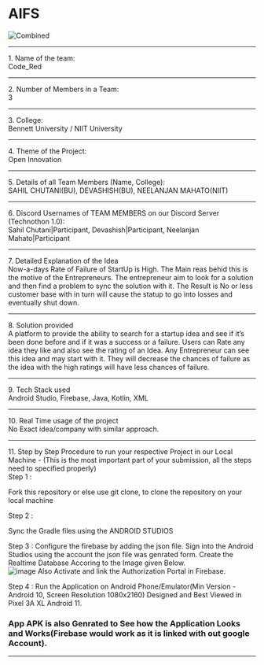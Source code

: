 # AIFS

![Combined](https://user-images.githubusercontent.com/54733680/124325146-cec27480-dba1-11eb-9cc7-fc41963d4c92.png)


<hr>
1. Name of the team: 
<br>
Code_Red
<hr>
2. Number of Members in a Team: 
<br>
3
<hr>
3. College:
<br>
Bennett University / NIIT University
<hr>
4. Theme of the Project: 
<br>
Open Innovation
<hr>
5. Details of all Team Members (Name, College): 
<br>
SAHIL CHUTANI(BU), DEVASHISH(BU), NEELANJAN MAHATO(NIIT) 
<hr>
6. Discord Usernames of TEAM MEMBERS on our Discord Server (Technothon 1.0): 
<br>
Sahil Chutani|Participant, Devashish|Participant, Neelanjan Mahato|Participant
<hr>
7. Detailed Explanation of the Idea 
<br>
Now-a-days Rate of Failure of StartUp is High. The Main reas behid this is the motive of the Entrepreneurs. The entrepreneur aim to look for a solution and then find a problem to sync the solution with it. The Result is No or less customer base with in turn will cause the statup to go into losses and eventually shut down.
<hr>
8. Solution provided 
<br>
A platform to provide the ability to search for a startup idea and see if it’s been done before and if it was a success or a failure.
Users can Rate any idea they like and also see the rating of an Idea. Any Entrepreneur can see this idea and may start with it. They will decrease the chances of failure as the idea with the high ratings will have less chances of failure.
<hr>
9. Tech Stack used 
<br>
Android Studio, Firebase, Java, Kotlin, XML
<hr>
10. Real Time usage of the project 
<br>
No Exact idea/company with similar approach.
<hr>
11. Step by Step Procedure to run your respective Project in our Local Machine - (This is the most important part of your submission, all the steps need to specified properly)
<br>
Step 1 :

  Fork this repository or else use git clone, to clone the repository on your local machine

Step 2 :

  Sync the Gradle files using the ANDROID STUDIOS 

Step 3 :
  Configure the firebase by adding the json file. Sign into the Android Studios using the account the json file was genrated form.
  Create the Realtime Database Accoring to the Image given Below.
  <br>
  ![image](https://user-images.githubusercontent.com/54733680/124324814-37f5b800-dba1-11eb-85dc-8e02d49e4a0e.png)
  Also Activate and link the Authorization Portal in Firebase.
  

Step 4 :
  Run the Application on Android Phone/Emulator(Min Version - Android 10, Screen Resolution 1080x2160)
  Designed and Best Viewed in Pixel 3A XL Android 11.
  

### App APK is also Genrated to See how the Application Looks and Works(Firebase would work as it is linked with out google Account).

<hr>
